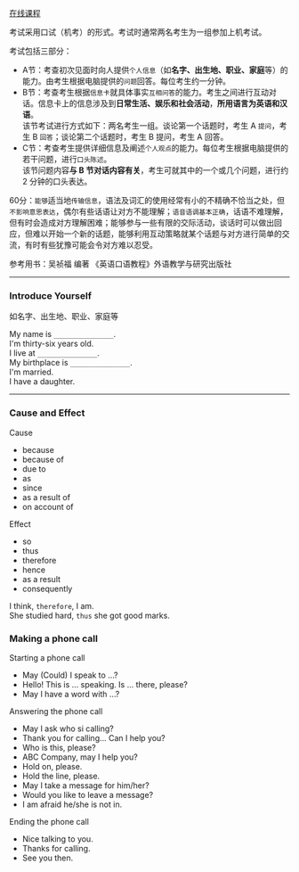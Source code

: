 [在线课程](https://my.lexue-cloud.com/courseMng)

考试采用口试（机考）的形式。考试时通常两名考生为一组参加上机考试。

考试包括三部分：
- A节：考查初次见面时向人提供`个人信息`（如**名字、出生地、职业、家庭**等）的能力。由考生根据电脑提供的`问题`回答。每位考生约一分钟。
- B节：考查考生根据`信息卡`就具体事实`互相问答`的能力。考生之间进行互动对话。信息卡上的信息涉及到**日常生活、娱乐和社会活动**，**所用语言为英语和汉语**。<br/>
该节考试进行方式如下：两名考生一组。谈论第一个话题时，考生 A `提问`，考生 B `回答`；谈论第二个话题时，考生 B 提问，考生 A 回答。
- C节：考查考生提供详细信息及阐述`个人观点`的能力。每位考生根据电脑提供的若干问题，进行`口头陈述`。<br/>
该节问题内容**与 B 节对话内容有关**，考生可就其中的一个或几个问题，进行约 2 分钟的口头表达。

60分：`能够`适当地`传输信息`，语法及词汇的使用经常有小的不精确不恰当之处，但`不影响意思表达`，偶尔有些话语让对方不能理解；`语音语调基本正确`，话语不难理解，但有时会造成对方理解困难；能够参与一些有限的交际活动，谈话时可以做出回应，但难以开始一个新的话题，能够利用互动策略就某个话题与对方进行简单的交流，有时有些犹豫可能会令对方难以忍受。

参考用书：吴祯福 编著 《英语口语教程》外语教学与研究出版社

---

### Introduce Yourself

如名字、出生地、职业、家庭等

My name is `_______________`.<br/>
I'm thirty-six years old.<br/>
I live at  `_______________`.<br/>
My birthplace is  `_______________`.<br/>
I'm married.<br/>
I have a daughter.<br/>

---

### Cause and Effect

Cause
- because
- because of
- due to
- as
- since
- as a result of
- on account of

Effect
- so
- thus
- therefore
- hence
- as a result
- consequently

I think, `therefore`, I am.<br/>
She studied hard, `thus` she got good marks.

### Making a phone call

Starting a phone call
- May (Could) I speak to ...?
- Hello! This is ... speaking. Is ... there, please?
- May I have a word with ...?

Answering the phone call
- May I ask who si calling?
- Thank you for calling... Can I help you?
- Who is this, please?
- ABC Company, may I help you?
- Hold on, please.
- Hold the line, please.
- May I take a message for him/her?
- Would you like to leave a message?
- I am afraid he/she is not in.

Ending the phone call
- Nice talking to you.
- Thanks for calling.
- See you then.
